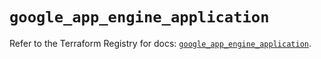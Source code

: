 # `google_app_engine_application`

Refer to the Terraform Registry for docs: [`google_app_engine_application`](https://registry.terraform.io/providers/hashicorp/google/6.18.0/docs/resources/app_engine_application).
